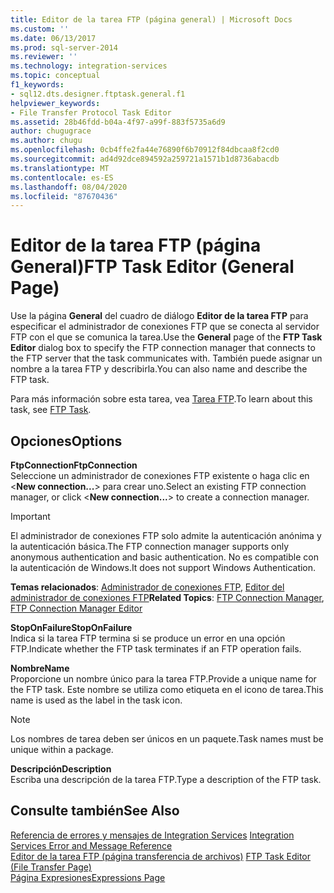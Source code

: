 ```yaml
---
title: Editor de la tarea FTP (página general) | Microsoft Docs
ms.custom: ''
ms.date: 06/13/2017
ms.prod: sql-server-2014
ms.reviewer: ''
ms.technology: integration-services
ms.topic: conceptual
f1_keywords:
- sql12.dts.designer.ftptask.general.f1
helpviewer_keywords:
- File Transfer Protocol Task Editor
ms.assetid: 28b46fdd-b04a-4f97-a99f-883f5735a6d9
author: chugugrace
ms.author: chugu
ms.openlocfilehash: 0cb4ffe2fa44e76890f6b70912f84dbcaa8f2cd0
ms.sourcegitcommit: ad4d92dce894592a259721a1571b1d8736abacdb
ms.translationtype: MT
ms.contentlocale: es-ES
ms.lasthandoff: 08/04/2020
ms.locfileid: "87670436"
---
```

# <a name="ftp-task-editor-general-page"></a><span data-ttu-id="0c03f-102">Editor de la tarea FTP (página General)</span><span class="sxs-lookup"><span data-stu-id="0c03f-102">FTP Task Editor (General Page)</span></span>
  <span data-ttu-id="0c03f-103">Use la página **General** del cuadro de diálogo **Editor de la tarea FTP** para especificar el administrador de conexiones FTP que se conecta al servidor FTP con el que se comunica la tarea.</span><span class="sxs-lookup"><span data-stu-id="0c03f-103">Use the **General** page of the **FTP Task Editor** dialog box to specify the FTP connection manager that connects to the FTP server that the task communicates with.</span></span> <span data-ttu-id="0c03f-104">También puede asignar un nombre a la tarea FTP y describirla.</span><span class="sxs-lookup"><span data-stu-id="0c03f-104">You can also name and describe the FTP task.</span></span>  
  
 <span data-ttu-id="0c03f-105">Para más información sobre esta tarea, vea [Tarea FTP](control-flow/ftp-task.md).</span><span class="sxs-lookup"><span data-stu-id="0c03f-105">To learn about this task, see [FTP Task](control-flow/ftp-task.md).</span></span>  
  
## <a name="options"></a><span data-ttu-id="0c03f-106">Opciones</span><span class="sxs-lookup"><span data-stu-id="0c03f-106">Options</span></span>  
 <span data-ttu-id="0c03f-107">**FtpConnection**</span><span class="sxs-lookup"><span data-stu-id="0c03f-107">**FtpConnection**</span></span>  
 <span data-ttu-id="0c03f-108">Seleccione un administrador de conexiones FTP existente o haga clic en \<**New connection...**> para crear uno.</span><span class="sxs-lookup"><span data-stu-id="0c03f-108">Select an existing FTP connection manager, or click \<**New connection...**> to create a connection manager.</span></span>  
  
> [!IMPORTANT]  
>  <span data-ttu-id="0c03f-109">El administrador de conexiones FTP solo admite la autenticación anónima y la autenticación básica.</span><span class="sxs-lookup"><span data-stu-id="0c03f-109">The FTP connection manager supports only anonymous authentication and basic authentication.</span></span> <span data-ttu-id="0c03f-110">No es compatible con la autenticación de Windows.</span><span class="sxs-lookup"><span data-stu-id="0c03f-110">It does not support Windows Authentication.</span></span>  
  
 <span data-ttu-id="0c03f-111">**Temas relacionados**: [Administrador de conexiones FTP](connection-manager/ftp-connection-manager.md), [Editor del administrador de conexiones FTP](../../2014/integration-services/ftp-connection-manager-editor.md)</span><span class="sxs-lookup"><span data-stu-id="0c03f-111">**Related Topics**: [FTP Connection Manager](connection-manager/ftp-connection-manager.md), [FTP Connection Manager Editor](../../2014/integration-services/ftp-connection-manager-editor.md)</span></span>  
  
 <span data-ttu-id="0c03f-112">**StopOnFailure**</span><span class="sxs-lookup"><span data-stu-id="0c03f-112">**StopOnFailure**</span></span>  
 <span data-ttu-id="0c03f-113">Indica si la tarea FTP termina si se produce un error en una opción FTP.</span><span class="sxs-lookup"><span data-stu-id="0c03f-113">Indicate whether the FTP task terminates if an FTP operation fails.</span></span>  
  
 <span data-ttu-id="0c03f-114">**Nombre**</span><span class="sxs-lookup"><span data-stu-id="0c03f-114">**Name**</span></span>  
 <span data-ttu-id="0c03f-115">Proporcione un nombre único para la tarea FTP.</span><span class="sxs-lookup"><span data-stu-id="0c03f-115">Provide a unique name for the FTP task.</span></span> <span data-ttu-id="0c03f-116">Este nombre se utiliza como etiqueta en el icono de tarea.</span><span class="sxs-lookup"><span data-stu-id="0c03f-116">This name is used as the label in the task icon.</span></span>  
  
> [!NOTE]  
>  <span data-ttu-id="0c03f-117">Los nombres de tarea deben ser únicos en un paquete.</span><span class="sxs-lookup"><span data-stu-id="0c03f-117">Task names must be unique within a package.</span></span>  
  
 <span data-ttu-id="0c03f-118">**Descripción**</span><span class="sxs-lookup"><span data-stu-id="0c03f-118">**Description**</span></span>  
 <span data-ttu-id="0c03f-119">Escriba una descripción de la tarea FTP.</span><span class="sxs-lookup"><span data-stu-id="0c03f-119">Type a description of the FTP task.</span></span>  
  
## <a name="see-also"></a><span data-ttu-id="0c03f-120">Consulte también</span><span class="sxs-lookup"><span data-stu-id="0c03f-120">See Also</span></span>  
 <span data-ttu-id="0c03f-121">[Referencia de errores y mensajes de Integration Services](../../2014/integration-services/integration-services-error-and-message-reference.md) </span><span class="sxs-lookup"><span data-stu-id="0c03f-121">[Integration Services Error and Message Reference](../../2014/integration-services/integration-services-error-and-message-reference.md) </span></span>  
 <span data-ttu-id="0c03f-122">[Editor de la tarea FTP &#40;página transferencia de archivos&#41;](../../2014/integration-services/ftp-task-editor-file-transfer-page.md) </span><span class="sxs-lookup"><span data-stu-id="0c03f-122">[FTP Task Editor &#40;File Transfer Page&#41;](../../2014/integration-services/ftp-task-editor-file-transfer-page.md) </span></span>  
 [<span data-ttu-id="0c03f-123">Página Expresiones</span><span class="sxs-lookup"><span data-stu-id="0c03f-123">Expressions Page</span></span>](expressions/expressions-page.md)  
  
  

